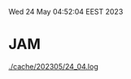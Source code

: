 Wed 24 May 04:52:04 EEST 2023
# JAM
<a href='./cache/202305/24_04.log'>./cache/202305/24_04.log</a>
